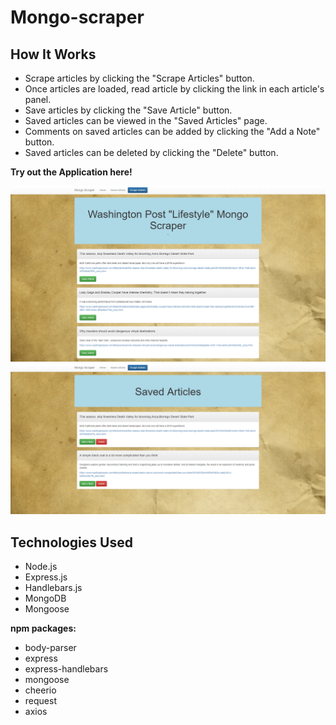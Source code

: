 # Mongo-scraper
## How It Works
- Scrape articles by clicking the "Scrape Articles" button.
- Once articles are loaded, read article by clicking the link in each article's panel.
- Save articles by clicking the "Save Article" button.
- Saved articles can be viewed in the "Saved Articles" page.
- Comments on saved articles can be added by clicking the "Add a Note" button.
- Saved articles can be deleted by clicking the "Delete" button.

**Try out the Application here!**

<img src="https://github.com/Heidijvr/Mongo-scraper/blob/master/public/assets/img/mongo.Scraper1.png" alt Home Page>
<img src="https://github.com/Heidijvr/Mongo-scraper/blob/master/public/assets/img/mongo.Scraper.png" alt Saved Articles>

## Technologies Used
* Node.js
* Express.js
* Handlebars.js
* MongoDB
* Mongoose

**npm packages:**
* body-parser
* express
* express-handlebars
* mongoose
* cheerio
* request
* axios